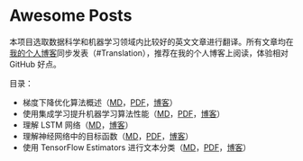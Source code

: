# Awesome Posts

本项目选取数据科学和机器学习领域内比较好的英文文章进行翻译。所有文章均在[我的个人博客](https://secsilm.github.io/)同步发表（#Translation），推荐在我的个人博客上阅读，体验相对 GitHub 好点。

目录：

- 梯度下降优化算法概述（[MD](MDs/An%20overview%20of%20gradient%20descent%20optimization%20algorithms_.md)，[PDF](PDFs/An%20overview%20of%20gradient%20descent%20optimization%20algorithms.pdf)，[博客](https://alanlee.fun/2017/10/08/gradient-descent-methods/)）
- 使用集成学习提升机器学习算法性能（[MD](MDs/EnsembleLearningtoImproveMachineLearningResults.md)，[PDF](PDFs/EnsembleLearningtoImproveMachineLearningResults.pdf)，[博客](https://alanlee.fun/2017/08/30/ensemble-methods/)）
- 理解 LSTM 网络（[MD](MDs/understanding-lstms.md)，[博客](https://alanlee.fun/2017/12/29/understanding-lstms/)）
- 理解神经网络中的目标函数（[MD](MDs/understanding-objective-functions-in-neural-networks.md)，[PDF](PDFs/理解神经网络中的目标函数.pdf)，[博客](https://alanlee.fun/2018/06/04/understanding-objective-functions-in-neural-networks/)）
- 使用 TensorFlow Estimators 进行文本分类（[MD](MDs/text-classification-with-tensorflow-estimator.md)，[PDF](PDFs/text-classification-with-tensorflow-estimator.pdf)，[博客](https://alanlee.fun/2018/07/18/text-classification-with-tensorflow-estimator/)）
